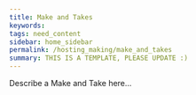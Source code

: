 ```yaml
---
title: Make and Takes
keywords: 
tags: need_content
sidebar: home_sidebar
permalink: /hosting_making/make_and_takes
summary: THIS IS A TEMPLATE, PLEASE UPDATE :)
---
```


Describe a Make and Take here...
